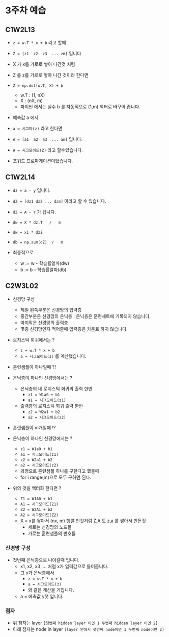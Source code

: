 # 3주차 예습

## C1W2L13

- `z = w.T * x + b` 라고 할때
- `Z = [z1  z2  z3  ... zm]` 입니다
- X 가 x를 가로로 쌓아 나간것 처럼
- Z 를 z를 가로로 쌓아 나간 것이라 한다면

- `Z = np.dot(w.T, X) + b`
  - w.T : (1, nX)
  - X : (nX, m)
  - 파이썬 에서는 실수 b 를 자동적으로 (1,m) 백터로 바꾸어 줍니다.


- 예측값 a 에서
- `a = 시그마(z)` 라고 한다면
- `A = [a1  a2  a3  ... am]` 입니다.
- `A = 시그모이드(Z)` 라고 할수있습니다.

- 포워드 프로파게이션이었습니다.

## C1W2L14

- `dz = a - y` 입니다.
- `dZ = [dz1 dz2 ... dzm]` 이라고 할 수 있습니다.
- `dZ = A - Y` 가 됩니다.


- `dw = X * dz.T   /   m`
- `dw = xi * dzi`

- `db = np.sum(dZ)  /   m`


- 최종적으로
  - w := w - 학습률알파(dw)
  - b := b - 학습률알파(db)

## C2W3L02

- 신경망 구성
  - 제일 왼쪽부분은 신경망의 입력층
  - 중간부분은 신경망의 은닉층 : 은닉층은 훈련세트에 기록되지 않습니다.
  - 마지막은 신경망의 출력층
  - 몇층 신경망인지 적어줄때 입력층은 카운트 하지 않습니다.

- 로지스틱 회귀에서는 ?
  - `z = w.T * x + b`
  - `a = 시그모이드(z)` 를 계산했습니다.

- 훈련샘플이 하나일때 ?!
- 은닉층이 하나인 신경망에서는 ?
  - 은닉층의 네 로지스틱 회귀의 출력 한번
    - `z1 = W1a0 + b1`
    - `a1 = 시그모이드(z1)`
  - 출력층의 로지스틱 회귀 출력 한번
    - `z2 = W2a1 + b2`
    - `a2 = 시그모이드(z2)`

- 훈련샘플이 m개일때 !?
- 은닉층이 하나인 신경망에서는 ?
  - `z1 = W1a0 + b1`
  - `a1 = 시그모이드(z1)`
  - `z2 = W2a1 + b2`
  - `a2 = 시그모이드(z2)`
  - 과정으로 훈련샘플 하나를 구한다고 했을때
  - for i range(m)으로 모두 구하면 된다.

- 위의 것을 백터화 한다면 ?
  - `Z1 = W1A0 + b1`
  - `A1 = 시그모이드(Z1)`
  - `Z2 = W2A1 + b2`
  - `A2 = 시그모이드(Z2)`
  - X = x를 쌓아서 (nx, m) 행렬 인것처럼 Z,A 도 z,a 를 쌓아서 만든것
    - 세로는 신경망의 노드들 
    - 가로는 훈련샘플의 번호들
  

### 신경망 구성 

- 첫번째 은닉층으로 나아갈때 입니다.
  - x1, x2, x3 .... 처럼 x가 입력값으로 들어옵니다.
  - 그 x가 은닉층에서
    - `z = w.T * x + b`
    - `a = 시그모이드(z)`
    - 와 같은 계산을 거칩니다.
  - a = 에측값 y햇 입니다.

### 첨자

- 위 첨자는 layer           `[첫번째 hidden layer 이면 1 두번째 hidden layer 이면 2]`
- 아래 첨자는 node in layer  `[layer 안에서 첫번째 node이면 1 두번째 node이면 2] `

